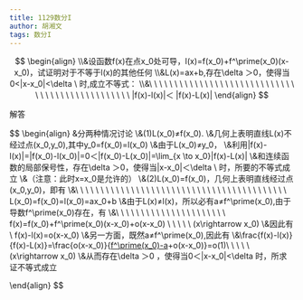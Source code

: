 ```yaml
---
title: 1129数分I
author: 胡湘文
tags: 数分I
---
```


$$
\begin{align}
\\&设函数f(x)在点x_0处可导，l(x)=f(x_0)+f^\prime(x_0)(x-x_0)，试证明对于不等于l(x)的其他任何
\\&L(x)=ax+b,存在\delta ＞0，使得当0<|x-x_0|<\delta \ 时,成立不等式：
\\&\ \ \ \ \ \ \ \ \ \ \ \  \ \ \ \ \ \ \ \ \ \ \ \ \ \ \ \ \ \ \ \ \ \ \ \ \ \ \ \ \ \ \ \ \ \ \ \ |f(x)-l(x)|＜ |f(x)-L(x)|
\end{align}
$$
<!--more-->

解答

$$
\begin{align}
&分两种情况讨论
\\&(1)L(x_0)≠f(x_0).
\\&几何上表明直线L(x)不经过点(x_0,y_0),其中y_0=f(x_0)=l(x_0)
\\&由于L(x_0)≠y_0，
\\&利用|f(x)-l(x)|=|f(x_0)-l(x_0)|=0＜|f(x_0)-L(x_0)|=\lim_{x \to x_0}|f(x)-L(x)|
\\&和连续函数的局部保号性，存在\delta ＞0，使得当|x-x_0|＜\delta  \ 时，所要的不等式成立
\\&（注意：此时x=x_0是允许的）
\\&(2)L(x_0)=f(x_0)，几何上表明直线经过点(x_0,y_0)，即有
\\&\ \ \ \ \ \ \ \ \ \ \ \ \ \ \ \ \ \ \ \ \ \ \ \ \ \ \ \ \ \ \ \ \ \ \ \ \ \ \ \ \ \ L(x_0)=f(x_0)=l(x_0)=ax_0+b
\\&由于L(x)≠l(x)，所以必有a≠f^\prime(x_0),由于导数f^\prime(x_0)存在，有
\\&\ \ \ \ \ \ \ \ \ \ \ \ \ \ \ \ \ \ \ \ \ \ f(x)=f(x_0)+f^\prime(x_0)(x-x_0)+o(x-x_0) \ \ \ \ \ (x\rightarrow x_0)
\\&因此有\ f(x)-l(x)=o(x-x_0)
\\&另一方面，既然a≠f^\prime(x_0),因此有
\\&\frac{f(x)-l(x)}{f(x)-L(x)}=\frac{o(x-x_0)}{[f^\prime(x_0)-a](x-x_0)+o(x-x_0)}=o(1)\ \ \ \ \ (x\rightarrow x_0)
\\&从而存在\delta ＞0 ，使得当0＜|x-x_0|<\delta 时，所求证不等式成立

\end{align}
$$

